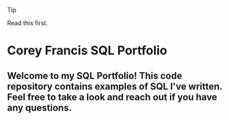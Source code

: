 > [!TIP]
> Read this first. 


# Corey Francis SQL Portfolio

## Welcome to my SQL Portfolio! This code repository contains examples of SQL I've written. Feel free to take a look and reach out if you have any questions.

